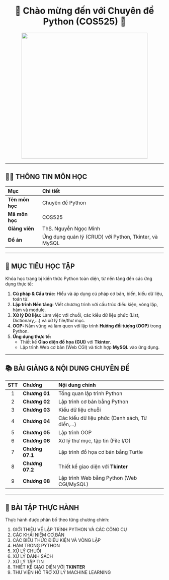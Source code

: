 <div align="center">
    <h1>🚀 Chào mừng đến với Chuyên đề Python (COS525) 🚀</h1>
    <img src="https://media1.giphy.com/media/v1.Y2lkPTc5MGI3NjExdHhhaXJzZWVyOGloZ3EwZXk5ZWpjbWRkeHFobHZjeXFocndnejI5NiZlcD12MV9pbnRlcm5hbF9naWZfYnlfaWQmY3Q9Zw/SWoSkN6DxTszqIKEqv/giphy.gif" width="400" />
</div>

---

## 👨‍🏫 THÔNG TIN MÔN HỌC

| Mục | Chi tiết |
| :--- | :--- |
| **Tên môn học** | Chuyên đề Python |
| **Mã môn học** | COS525 |
| **Giảng viên** | ThS. Nguyễn Ngọc Minh |
| **Đồ án** | Ứng dụng quản lý (CRUD) với Python, Tkinter, và MySQL |

---

## 🎯 MỤC TIÊU HỌC TẬP

Khóa học trang bị kiến thức Python toàn diện, từ nền tảng đến các ứng dụng thực tế:

1.  **Cú pháp & Cấu trúc:** Hiểu và áp dụng cú pháp cơ bản, biến, kiểu dữ liệu, toán tử.
2.  **Lập trình Nền tảng:** Viết chương trình với cấu trúc điều kiện, vòng lặp, hàm và module.
3.  **Xử lý Dữ liệu:** Làm việc với chuỗi, các kiểu dữ liệu phức (List, Dictionary,...) và xử lý file/thư mục.
4.  **OOP:** Nắm vững và làm quen với lập trình **Hướng đối tượng (OOP)** trong Python.
5.  **Ứng dụng thực tế:**
    * Thiết kế **Giao diện đồ họa (GUI)** với **Tkinter**.
    * Lập trình Web cơ bản (Web CGI) và tích hợp **MySQL** vào ứng dụng.

---

## 📚 BÀI GIẢNG & NỘI DUNG CHUYÊN ĐỀ

| STT | Chương | Nội dung chính |
| :--: | :--- | :--- |
| 1 | **Chương 01** | Tổng quan lập trình Python |
| 2 | **Chương 02** | Lập trình cơ bản bằng Python |
| 3 | **Chương 03** | Kiểu dữ liệu chuỗi |
| 4 | **Chương 04** | Các kiểu dữ liệu phức (Danh sách, Từ điển,...) |
| 5 | **Chương 05** | Lập trình OOP |
| 6 | **Chương 06** | Xử lý thư mục, tập tin (File I/O) |
| 7 | **Chương 07.1** | Lập trình đồ họa cơ bản bằng Turtle |
| 8 | **Chương 07.2** | Thiết kế giao diện với **Tkinter** |
| 9 | **Chương 08** | Lập trình Web bằng Python (Web CGI/MySQL) |

---

## 📝 BÀI TẬP THỰC HÀNH

Thực hành được phân bổ theo từng chương chính:

1.  GIỚI THIỆU VỀ LẬP TRÌNH PYTHON VÀ CÁC CÔNG CỤ
2.  CÁC KHÁI NIỆM CƠ BẢN
3.  CÁC BIỂU THỨC ĐIỀU KIỆN VÀ VÒNG LẶP
4.  HÀM TRONG PYTHON
5.  XỬ LÝ CHUỖI
6.  XỬ LÝ DANH SÁCH
7.  XỬ LÝ TẬP TIN
8.  THIẾT KẾ GIAO DIỆN VỚI **TKINTER**
9.  THƯ VIỆN HỖ TRỢ XỬ LÝ MACHINE LEARNING
